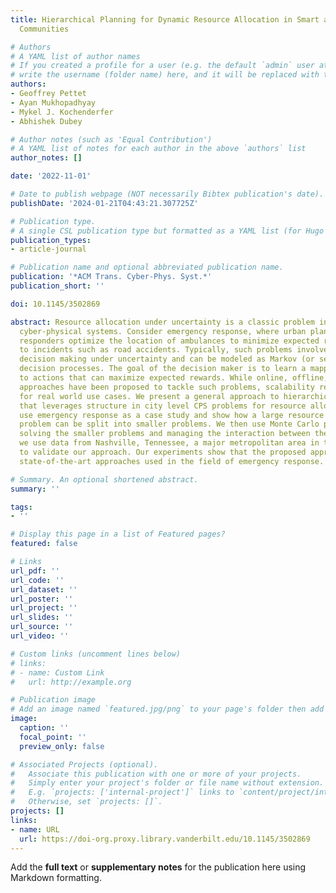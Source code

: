 ```yaml
---
title: Hierarchical Planning for Dynamic Resource Allocation in Smart and Connected
  Communities

# Authors
# A YAML list of author names
# If you created a profile for a user (e.g. the default `admin` user at `content/authors/admin/`), 
# write the username (folder name) here, and it will be replaced with their full name and linked to their profile.
authors:
- Geoffrey Pettet
- Ayan Mukhopadhyay
- Mykel J. Kochenderfer
- Abhishek Dubey

# Author notes (such as 'Equal Contribution')
# A YAML list of notes for each author in the above `authors` list
author_notes: []

date: '2022-11-01'

# Date to publish webpage (NOT necessarily Bibtex publication's date).
publishDate: '2024-01-21T04:43:21.307725Z'

# Publication type.
# A single CSL publication type but formatted as a YAML list (for Hugo requirements).
publication_types:
- article-journal

# Publication name and optional abbreviated publication name.
publication: '*ACM Trans. Cyber-Phys. Syst.*'
publication_short: ''

doi: 10.1145/3502869

abstract: Resource allocation under uncertainty is a classic problem in city-scale
  cyber-physical systems. Consider emergency response, where urban planners and first
  responders optimize the location of ambulances to minimize expected response times
  to incidents such as road accidents. Typically, such problems involve sequential
  decision making under uncertainty and can be modeled as Markov (or semi-Markov)
  decision processes. The goal of the decision maker is to learn a mapping from states
  to actions that can maximize expected rewards. While online, offline, and decentralized
  approaches have been proposed to tackle such problems, scalability remains a challenge
  for real world use cases. We present a general approach to hierarchical planning
  that leverages structure in city level CPS problems for resource allocation. We
  use emergency response as a case study and show how a large resource allocation
  problem can be split into smaller problems. We then use Monte Carlo planning for
  solving the smaller problems and managing the interaction between them. Finally,
  we use data from Nashville, Tennessee, a major metropolitan area in the United States,
  to validate our approach. Our experiments show that the proposed approach outperforms
  state-of-the-art approaches used in the field of emergency response.

# Summary. An optional shortened abstract.
summary: ''

tags:
- ''

# Display this page in a list of Featured pages?
featured: false

# Links
url_pdf: ''
url_code: ''
url_dataset: ''
url_poster: ''
url_project: ''
url_slides: ''
url_source: ''
url_video: ''

# Custom links (uncomment lines below)
# links:
# - name: Custom Link
#   url: http://example.org

# Publication image
# Add an image named `featured.jpg/png` to your page's folder then add a caption below.
image:
  caption: ''
  focal_point: ''
  preview_only: false

# Associated Projects (optional).
#   Associate this publication with one or more of your projects.
#   Simply enter your project's folder or file name without extension.
#   E.g. `projects: ['internal-project']` links to `content/project/internal-project/index.md`.
#   Otherwise, set `projects: []`.
projects: []
links:
- name: URL
  url: https://doi-org.proxy.library.vanderbilt.edu/10.1145/3502869
---
```


Add the **full text** or **supplementary notes** for the publication here using Markdown formatting.
